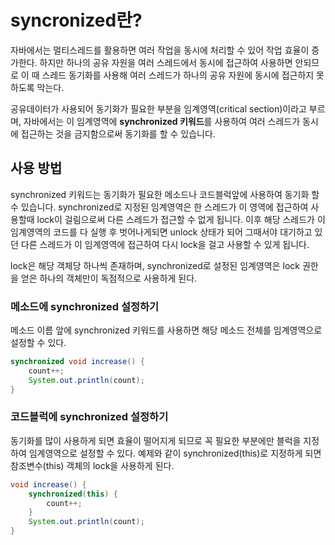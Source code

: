 # syncronized란?
자바에서는 멀티스레드를 활용하면 여러 작업을 동시에 처리할 수 있어 작업 효율이 증가한다.
하지만 하나의 공유 자원을 여러 스레드에서 동시에 접근하여 사용하면 안되므로 이 때 스레드 동기화를 사용해 여러 스레드가 하나의 공유 자원에 동시에 접근하지 못하도록 막는다.

공유데이터가 사용되어 동기화가 필요한 부분을 임계영역(critical section)이라고 부르며, 자바에서는 이 임계영역에 **synchronized 키워드**를 사용하여 여러 스레드가 동시에 접근하는 것을 금지함으로써 동기화를 할 수 있습니다. 

## 사용 방법
synchronized 키워드는 동기화가 필요한 메소드나 코드블럭앞에 사용하여 동기화 할 수 있습니다. synchronized로 지정된 임계영역은 한 스레드가 이 영역에 접근하여 사용할때 lock이 걸림으로써 다른 스레드가 접근할 수 없게 됩니다. 이후 해당 스레드가 이 임계영역의 코드를 다 실행 후 벗어나게되면 unlock 상태가 되어 그때서야 대기하고 있던 다른 스레드가 이 임계영역에 접근하여 다시 lock을 걸고 사용할 수 있게 됩니다. 

 lock은 해당 객체당 하나씩 존재하며, synchronized로 설정된 임계영역은 lock 권한을 얻은 하나의 객체만이 독점적으로 사용하게 된다. 

### 메소드에 synchronized 설정하기
메소드 이름 앞에 synchronized 키워드를 사용하면 해당 메소드 전체를 임계영역으로 설정할 수 있다. 
```java
synchronized void increase() {
	count++;
	System.out.println(count);
}
```

### 코드블럭에 synchronized 설정하기
동기화를 많이 사용하게 되면 효율이 떨어지게 되므로 꼭 필요한 부분에만 블럭을 지정하여 임계영역으로 설정할 수 있다. 
예제와 같이 synchronized(this)로 지정하게 되면 참조변수(this) 객체의 lock을 사용하게 된다. 
```java
void increase() {
	synchronized(this) {
		count++;
	}
	System.out.println(count);
}
```
